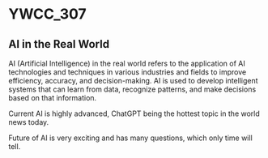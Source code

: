 # YWCC_307

## AI in the Real World

AI (Artificial Intelligence) in the real world refers to the application of AI technologies and techniques in various industries and fields to improve efficiency, accuracy, and decision-making. AI is used to develop intelligent systems that can learn from data, recognize patterns, and make decisions based on that information.

Current AI is highly advanced, ChatGPT being the hottest topic in the world news today.

Future of AI is very exciting and has many questions, which only time will tell.

